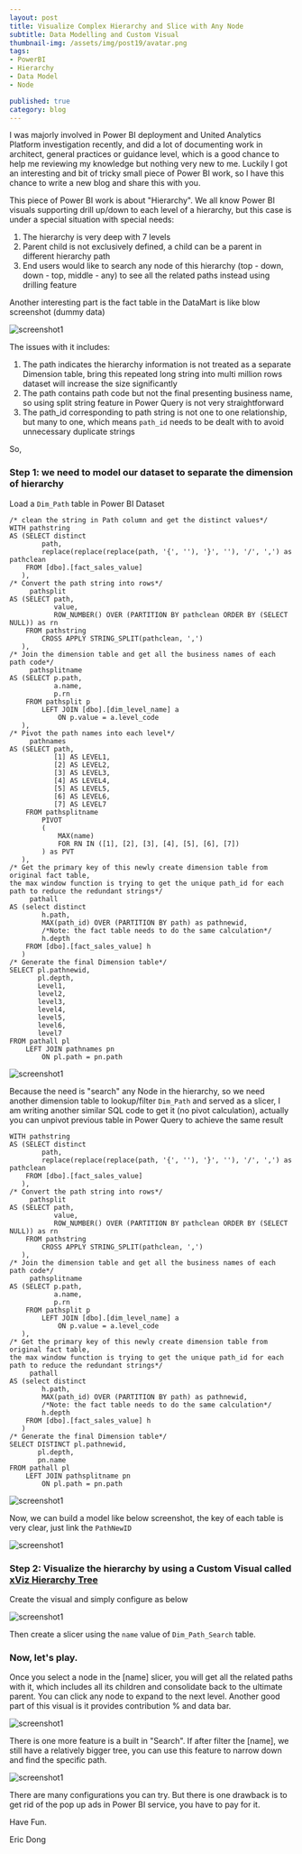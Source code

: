 ```yaml
---
layout: post
title: Visualize Complex Hierarchy and Slice with Any Node
subtitle: Data Modelling and Custom Visual
thumbnail-img: /assets/img/post19/avatar.png
tags:
- PowerBI
- Hierarchy
- Data Model
- Node

published: true
category: blog
---
```


I was majorly involved in Power BI deployment and United Analytics Platform investigation recently, and did a lot of documenting work in architect, general practices or guidance level, which is a good chance to help me reviewing my knowledge but nothing very new to me. Luckily I got an interesting and bit of tricky small piece of Power BI work, so I have this chance to write a new blog and share this with you. 

This piece of Power BI work is about "Hierarchy". We all know Power BI visuals supporting drill up/down to each level of a hierarchy, but this case is under a special situation with special needs:
1. The hierarchy is very deep with 7 levels
2. Parent child is not exclusively defined, a child can be a parent in different hierarchy path
3. End users would like to search any node of this hierarchy (top - down, down - top, middle - any) to see all the related paths instead using drilling feature

Another interesting part is the fact table in the DataMart is like blow screenshot (dummy data)

![screenshot1](/assets/img/post19/dummy1.png)

The issues with it includes:
1. The path indicates the hierarchy information is not treated as a separate Dimension table, bring this repeated long string into multi million rows dataset will increase the size significantly
2. The path contains path code but not the final presenting business name, so using split string feature in Power Query is not very straightforward
3. The path_id corresponding to path string is not one to one relationship, but many to one, which means `path_id` needs to be dealt with to avoid unnecessary duplicate strings 

So, 
### Step 1:  we need to model our dataset to separate the dimension of hierarchy

Load a `Dim_Path` table in Power BI Dataset
```
/* clean the string in Path column and get the distinct values*/
WITH pathstring
AS (SELECT distinct
        path,
        replace(replace(replace(path, '{', ''), '}', ''), '/', ',') as pathclean
    FROM [dbo].[fact_sales_value] 
   ),   
/* Convert the path string into rows*/   
     pathsplit
AS (SELECT path,
           value,
           ROW_NUMBER() OVER (PARTITION BY pathclean ORDER BY (SELECT NULL)) as rn
    FROM pathstring 
        CROSS APPLY STRING_SPLIT(pathclean, ',')
   ),
/* Join the dimension table and get all the business names of each path code*/      
     pathsplitname
AS (SELECT p.path,
           a.name,
           p.rn
    FROM pathsplit p
        LEFT JOIN [dbo].[dim_level_name] a
            ON p.value = a.level_code
   ),
/* Pivot the path names into each level*/     
     pathnames
AS (SELECT path,
           [1] AS LEVEL1,
           [2] AS LEVEL2,
           [3] AS LEVEL3,
           [4] AS LEVEL4,
           [5] AS LEVEL5,
           [6] AS LEVEL6,
           [7] AS LEVEL7
    FROM pathsplitname
        PIVOT
        (
            MAX(name)
            FOR RN IN ([1], [2], [3], [4], [5], [6], [7])
        ) as PVT
   ),
/* Get the primary key of this newly create dimension table from original fact table, 
the max window function is trying to get the unique path_id for each path to reduce the redundant strings*/     
     pathall
AS (select distinct
        h.path,
        MAX(path_id) OVER (PARTITION BY path) as pathnewid, 
        /*Note: the fact table needs to do the same calculation*/
        h.depth
    FROM [dbo].[fact_sales_value] h
   )
/* Generate the final Dimension table*/   
SELECT pl.pathnewid,
       pl.depth,
       Level1,
       level2,
       level3,
       level4,
       level5,
       level6,
       level7
FROM pathall pl
    LEFT JOIN pathnames pn
        ON pl.path = pn.path
```

![screenshot1](/assets/img/post19/dummy2.png)

Because the need is "search" any Node in the hierarchy, so we need another dimension table to lookup/filter `Dim_Path` and served as a slicer, I am writing another similar SQL code to get it (no pivot calculation), actually you can unpivot previous table in Power Query to achieve the same result
```
WITH pathstring
AS (SELECT distinct
        path,
        replace(replace(replace(path, '{', ''), '}', ''), '/', ',') as pathclean
    FROM [dbo].[fact_sales_value] 
   ),   
/* Convert the path string into rows*/   
     pathsplit
AS (SELECT path,
           value,
           ROW_NUMBER() OVER (PARTITION BY pathclean ORDER BY (SELECT NULL)) as rn
    FROM pathstring 
        CROSS APPLY STRING_SPLIT(pathclean, ',')
   ),
/* Join the dimension table and get all the business names of each path code*/      
     pathsplitname
AS (SELECT p.path,
           a.name,
           p.rn
    FROM pathsplit p
        LEFT JOIN [dbo].[dim_level_name] a
            ON p.value = a.level_code
   ),
/* Get the primary key of this newly create dimension table from original fact table, 
the max window function is trying to get the unique path_id for each path to reduce the redundant strings*/     
     pathall
AS (select distinct
        h.path,
        MAX(path_id) OVER (PARTITION BY path) as pathnewid, 
        /*Note: the fact table needs to do the same calculation*/
        h.depth
    FROM [dbo].[fact_sales_value] h
   )
/* Generate the final Dimension table*/   
SELECT DISTINCT pl.pathnewid,
       pl.depth,
       pn.name
FROM pathall pl
    LEFT JOIN pathsplitname pn
        ON pl.path = pn.path   
```
![screenshot1](/assets/img/post19/dummy3.png)

Now, we can build a model like below screenshot, the key of each table is very clear, just link the `PathNewID`

![screenshot1](/assets/img/post19/dummy6.png)

### Step 2: Visualize the hierarchy by using a Custom Visual called [xViz Hierarchy Tree](https://xviz.com/visuals/hierarchy-tree/)

Create the visual and simply configure as below

![screenshot1](/assets/img/post19/dummy7.png)

Then create a slicer using the `name` value of `Dim_Path_Search` table.

### Now, let's play. 

Once you select a node in the [name] slicer, you will get all the related paths with it, which includes all its children and consolidate back to the ultimate parent. You can click any node to expand to the next level. Another good part of this visual is it provides contribution % and data bar.

![screenshot1](/assets/img/post19/dummy4.png)

There is one more feature is a built in "Search". If after filter the [name], we still have a relatively bigger tree, you can use this feature to narrow down and find the specific path.

![screenshot1](/assets/img/post19/dummy5.png)

There are many configurations you can try. But there is one drawback is to get rid of the pop up ads in Power BI service, you have to pay for it. 

Have Fun.

Eric Dong  

